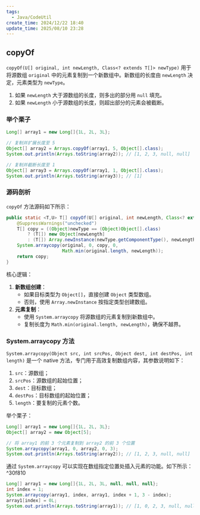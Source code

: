 ```yaml
---
tags:
  - Java/CodeUtil
create_time: 2024/12/22 18:40
update_time: 2025/08/10 23:28
---
```


## copyOf

`copyOf(U[] original, int newLength, Class<? extends T[]> newType)` 用于将源数组 `original` 中的元素复制到一个新数组中。新数组的长度由 `newLength` 决定，元素类型为 `newType`。

1. 如果 `newLength` 大于源数组的长度，则多出的部分用 `null` 填充。
2. 如果 `newLength` 小于源数组的长度，则超出部分的元素会被截断。

### 举个栗子

```java
Long[] array1 = new Long[]{1L, 2L, 3L};

// 复制并扩展长度至 5
Object[] array2 = Arrays.copyOf(array1, 5, Object[].class);
System.out.println(Arrays.toString(array2)); // [1, 2, 3, null, null]

// 复制并截断长度至 1
Object[] array3 = Arrays.copyOf(array1, 1, Object[].class);
System.out.println(Arrays.toString(array3)); // [1]
```

### 源码剖析

`copyOf` 方法源码如下所示：

```java
public static <T,U> T[] copyOf(U[] original, int newLength, Class<? extends T[]> newType) {  
    @SuppressWarnings("unchecked")  
    T[] copy = ((Object)newType == (Object)Object[].class)  
        ? (T[]) new Object[newLength]  
        : (T[]) Array.newInstance(newType.getComponentType(), newLength);  
    System.arraycopy(original, 0, copy, 0,  
                     Math.min(original.length, newLength));  
    return copy;  
}
```

核心逻辑：

1. **新数组创建**：
    - 如果目标类型为 `Object[]`，直接创建 `Object` 类型数组。
    - 否则，使用 `Array.newInstance` 按指定类型创建数组。
2. **元素复制**：
    - 使用 `System.arraycopy` 将源数组的元素复制到新数组中。
    - 复制长度为 `Math.min(original.length, newLength)`，确保不越界。

### System.arraycopy 方法

`System.arraycopy(Object src, int srcPos, Object dest, int destPos, int length)` 是一个 native 方法，专门用于高效复制数组内容，其参数说明如下：

1. `src`：源数组；
2. `srcPos`：源数组的起始位置；
3. `dest`：目标数组；
4. `destPos`：目标数组的起始位置；
5. `length`：要复制的元素个数。

举个栗子：

```java
Long[] array1 = new Long[]{1L, 2L, 3L};
Object[] array2 = new Object[5];

// 将 array1 的前 3 个元素复制到 array2 的前 3 个位置
System.arraycopy(array1, 0, array2, 0, 3);
System.out.println(Arrays.toString(array2)); // [1, 2, 3, null, null]
```

通过 `System.arraycopy` 可以实现在数组指定位置处插入元素的功能。如下所示：^30f810

```java
Long[] array1 = new Long[]{1L, 2L, 3L, null, null, null};
int index = 1;
System.arraycopy(array1, index, array1, index + 1, 3 - index);
array1[index] = 0L;
System.out.println(Arrays.toString(array1)); // [1, 0, 2, 3, null, null]
```

